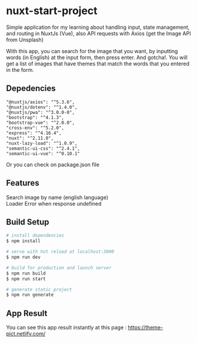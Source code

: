 # nuxt-start-project

Simple application for my learning about handling input, state management, and routing in NuxtJs (Vue), also API requests with Axios (get the Image API from Unsplash)

With this app, you can search for the image that you want, by inputting words (in English) at the input form, then press enter. And gotcha!. You will get a list of images that have themes that match the words that you entered in the form.

## Depedencies
```
"@nuxtjs/axios": "^5.3.6",
"@nuxtjs/dotenv": "^1.4.0",
"@nuxtjs/pwa": "^3.0.0-0",
"bootstrap": "^4.1.3",
"bootstrap-vue": "^2.0.0",
"cross-env": "^5.2.0",
"express": "^4.16.4",
"nuxt": "^2.11.0",
"nuxt-lazy-load": "^1.0.9",
"semantic-ui-css": "^2.4.1",
"semantic-ui-vue": "^0.10.1"
 ```
Or you can check on package.json file

## Features
Search image by name (english language) <br />
Loader
Error when response undefined

## Build Setup

``` bash
# install dependencies
$ npm install

# serve with hot reload at localhost:3000
$ npm run dev

# build for production and launch server
$ npm run build
$ npm run start

# generate static project
$ npm run generate
```


## App Result
You can see this app result instantly at this page : https://theme-pict.netlify.com/

